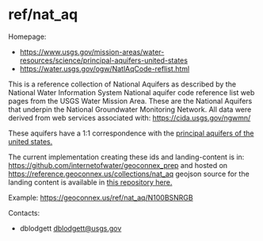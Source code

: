ref/nat\_aq
===

Homepage:
* https://www.usgs.gov/mission-areas/water-resources/science/principal-aquifers-united-states
* https://water.usgs.gov/ogw/NatlAqCode-reflist.html

This is a reference collection of National Aquifers as described by the National Water Information System National aquifer code reference list web pages from the USGS Water Mission Area. These are the National Aquifers that underpin the National Groundwater Monitoring Network. All data were derived from web services associated with: https://cida.usgs.gov/ngwmn/

These aquifers have a 1:1 correspondence with the [principal aquifers of the united states.](https://github.com/internetofwater/geoconnex.us/tree/master/namespaces/ref/princi_aq)

The current implementation creating these ids and landing-content is in: https://github.com/internetofwater/geoconnex_prep and hosted on https://reference.geoconnex.us/collections/nat_aq geojson source for the landing content is available in [this repository here.](https://github.com/internetofwater/geoconnex.us/blob/master/pygeoapi/ext_data/nat_aq.geojson)

Example:
https://geoconnex.us/ref/nat_aq/N100BSNRGB

Contacts:
* dblodgett <dblodgett@usgs.gov>
